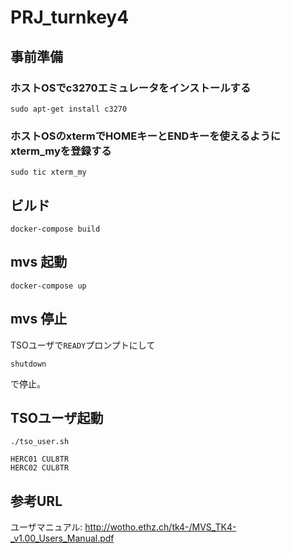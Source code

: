 # PRJ_turnkey4
## 事前準備
### ホストOSでc3270エミュレータをインストールする
```
sudo apt-get install c3270
```

### ホストOSのxtermでHOMEキーとENDキーを使えるようにxterm_myを登録する
```
sudo tic xterm_my
```

## ビルド
```
docker-compose build
```

## mvs 起動
```
docker-compose up
```

## mvs 停止
TSOユーザで``READY``プロンプトにして
```
shutdown
```
で停止。

## TSOユーザ起動
```
./tso_user.sh
```
```
HERC01 CUL8TR
HERC02 CUL8TR
```


## 参考URL
ユーザマニュアル:
http://wotho.ethz.ch/tk4-/MVS_TK4-_v1.00_Users_Manual.pdf

